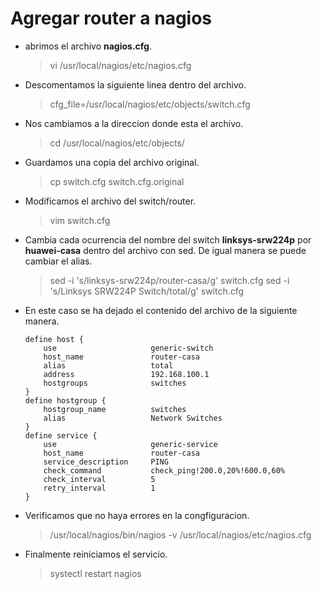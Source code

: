 # Agregar router a nagios

*   abrimos el archivo **nagios.cfg**.
    > vi /usr/local/nagios/etc/nagios.cfg

*   Descomentamos la siguiente linea dentro del archivo.
    > cfg_file=/usr/local/nagios/etc/objects/switch.cfg

*   Nos cambiamos a la direccion donde esta el archivo.
    > cd /usr/local/nagios/etc/objects/

*   Guardamos una copia del archivo original.
    > cp switch.cfg switch.cfg.original

*   Modificamos el archivo del switch/router.
    > vim switch.cfg

*   Cambia cada ocurrencia del nombre del switch **linksys-srw224p** por **huawei-casa** dentro del archivo con sed. De igual manera se puede cambiar el alias.
    > sed -i 's/linksys-srw224p/router-casa/g' switch.cfg
    > sed -i 's/Linksys SRW224P Switch/total/g' switch.cfg

*   En este caso se ha dejado el contenido del archivo de la siguiente manera.
    ```
    define host {
        use                     generic-switch      
        host_name               router-casa         
        alias                   total               
        address                 192.168.100.1       
        hostgroups              switches            
    }
    define hostgroup {
        hostgroup_name          switches            
        alias                   Network Switches    
    }
    define service {
        use                     generic-service                 
        host_name               router-casa                     
        service_description     PING                            
        check_command           check_ping!200.0,20%!600.0,60%  
        check_interval          5                               
        retry_interval          1                               
    }
    ```

*   Verificamos que no haya errores en la congfiguracion.
    > /usr/local/nagios/bin/nagios -v /usr/local/nagios/etc/nagios.cfg

*   Finalmente reiniciamos el servicio.
    > systectl restart nagios